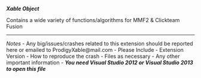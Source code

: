<b><i>Xable Object</i></b>

Contains a wide variety of functions/algorithms for MMF2 & Clickteam Fusion

<hr/>
<i>Notes</i>
- Any big/issues/crashes related to this extension should be reported here or emailed to ProdigyXable@mail.com 
	- Please Include
		- Extension Version
		- How to reproduce the crash
		- Files as necessary
		-  Any other important information
-  <i><b>You need Visual Studio 2012 or Visual Studio 2013 to open this file</b></i>
